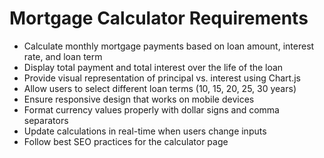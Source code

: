 # Mortgage Calculator Requirements
- Calculate monthly mortgage payments based on loan amount, interest rate, and loan term
- Display total payment and total interest over the life of the loan
- Provide visual representation of principal vs. interest using Chart.js
- Allow users to select different loan terms (10, 15, 20, 25, 30 years)
- Ensure responsive design that works on mobile devices
- Format currency values properly with dollar signs and comma separators
- Update calculations in real-time when users change inputs
- Follow best SEO practices for the calculator page
